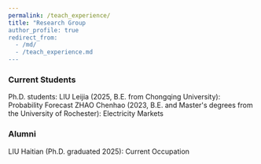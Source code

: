 ```yaml
---
permalink: /teach_experience/
title: "Research Group
author_profile: true
redirect_from: 
  - /md/
  - /teach_experience.md
---
```


### Current Students
Ph.D. students:
LIU Leijia (2025, B.E. from Chongqing University): Probability Forecast
ZHAO Chenhao (2023, B.E. and Master's degrees from the University of Rochester): Electricity Markets

### Alumni
LIU Haitian (Ph.D. graduated 2025): Current Occupation
